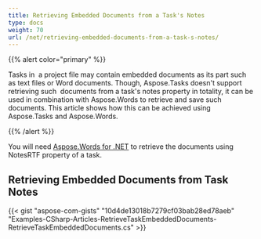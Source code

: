 ```yaml
---
title: Retrieving Embedded Documents from a Task's Notes
type: docs
weight: 70
url: /net/retrieving-embedded-documents-from-a-task-s-notes/
---
```


{{% alert color="primary" %}} 

Tasks in  a project file may contain embedded documents as its part such as text files or Word documents. Though, Aspose.Tasks doesn't support retrieving such  documents from a task's notes property in totality, it can be used in combination with Aspose.Words to retrieve and save such documents. This article shows how this can be achieved using Aspose.Tasks and Aspose.Words.

{{% /alert %}} 

You will need [Aspose.Words for .NET](https://products.aspose.com/words/net) to retrieve the documents using NotesRTF property of a task.
## **Retrieving Embedded Documents from Task Notes**
{{< gist "aspose-com-gists" "10d4de13018b7279cf03bab28ed78aeb" "Examples-CSharp-Articles-RetrieveTaskEmbeddedDocuments-RetrieveTaskEmbeddedDocuments.cs" >}}
